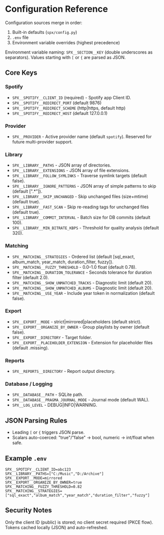 # Configuration Reference

Configuration sources merge in order:
1. Built-in defaults (`spx/config.py`)
2. `.env` file
3. Environment variable overrides (highest precedence)

Environment variable naming: `SPX__SECTION__KEY` (double underscores as separators). Values starting with `[` or `{` are parsed as JSON.

## Core Keys

### Spotify
- `SPX__SPOTIFY__CLIENT_ID` (required) - Spotify app Client ID.
- `SPX__SPOTIFY__REDIRECT_PORT` (default 9876)
- `SPX__SPOTIFY__REDIRECT_SCHEME` (http|https, default http)
- `SPX__SPOTIFY__REDIRECT_HOST` (default 127.0.0.1)

### Provider
- `SPX__PROVIDER` - Active provider name (default `spotify`). Reserved for future multi-provider support.

### Library
- `SPX__LIBRARY__PATHS` - JSON array of directories.
- `SPX__LIBRARY__EXTENSIONS` - JSON array of file extensions.
- `SPX__LIBRARY__FOLLOW_SYMLINKS` - Traverse symlink targets (default false).
- `SPX__LIBRARY__IGNORE_PATTERNS` - JSON array of simple patterns to skip (default [".*"]).
- `SPX__LIBRARY__SKIP_UNCHANGED` - Skip unchanged files (size+mtime) (default true).
- `SPX__LIBRARY__FAST_SCAN` - Skip re-reading tags for unchanged files (default true).
- `SPX__LIBRARY__COMMIT_INTERVAL` - Batch size for DB commits (default 100).
- `SPX__LIBRARY__MIN_BITRATE_KBPS` - Threshold for quality analysis (default 320).

### Matching
- `SPX__MATCHING__STRATEGIES` - Ordered list (default [sql_exact, album_match, year_match, duration_filter, fuzzy]).
- `SPX__MATCHING__FUZZY_THRESHOLD` - 0.0–1.0 float (default 0.78).
- `SPX__MATCHING__DURATION_TOLERANCE` - Seconds tolerance for duration filter (default 2.0).
- `SPX__MATCHING__SHOW_UNMATCHED_TRACKS` - Diagnostic limit (default 20).
- `SPX__MATCHING__SHOW_UNMATCHED_ALBUMS` - Diagnostic limit (default 20).
- `SPX__MATCHING__USE_YEAR` - Include year token in normalization (default false).

### Export
- `SPX__EXPORT__MODE` - strict|mirrored|placeholders (default strict).
- `SPX__EXPORT__ORGANIZE_BY_OWNER` - Group playlists by owner (default false).
- `SPX__EXPORT__DIRECTORY` - Target folder.
- `SPX__EXPORT__PLACEHOLDER_EXTENSION` - Extension for placeholder files (default .missing).

### Reports
- `SPX__REPORTS__DIRECTORY` - Report output directory.

### Database / Logging
- `SPX__DATABASE__PATH` - SQLite path.
- `SPX__DATABASE__PRAGMA_JOURNAL_MODE` - Journal mode (default WAL).
- `SPX__LOG_LEVEL` - DEBUG|INFO|WARNING.

## JSON Parsing Rules
- Leading `[` or `{` triggers JSON parse.
- Scalars auto-coerced: "true"/"false" → bool, numeric → int/float when safe.

## Example `.env`
```
SPX__SPOTIFY__CLIENT_ID=abc123
SPX__LIBRARY__PATHS=["C:/Music","D:/Archive"]
SPX__EXPORT__MODE=mirrored
SPX__EXPORT__ORGANIZE_BY_OWNER=true
SPX__MATCHING__FUZZY_THRESHOLD=0.82
SPX__MATCHING__STRATEGIES=["sql_exact","album_match","year_match","duration_filter","fuzzy"]
```

## Security Notes
Only the client ID (public) is stored; no client secret required (PKCE flow). Tokens cached locally (JSON) and auto-refreshed.
